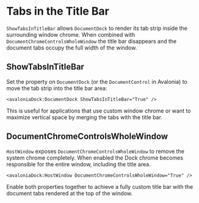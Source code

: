 # Tabs in the Title Bar

`ShowTabsInTitleBar` allows `DocumentDock` to render its tab strip inside the surrounding window chrome. When combined with `DocumentChromeControlsWholeWindow` the title bar disappears and the document tabs occupy the full width of the window.

## ShowTabsInTitleBar

Set the property on `DocumentDock` (or the `DocumentControl` in Avalonia) to move the tab strip into the title bar area:

```xaml
<avaloniaDock:DocumentDock ShowTabsInTitleBar="True" />
```

This is useful for applications that use custom window chrome or want to maximize vertical space by merging the tabs with the title bar.

## DocumentChromeControlsWholeWindow

`HostWindow` exposes `DocumentChromeControlsWholeWindow` to remove the system chrome completely. When enabled the Dock chrome becomes responsible for the entire window, including the title area.

```xaml
<avaloniaDock:HostWindow DocumentChromeControlsWholeWindow="True" />
```

Enable both properties together to achieve a fully custom title bar with the document tabs rendered at the top of the window.

